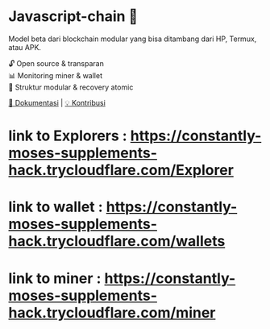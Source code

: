 # Javascript-chain 🚀
Model beta dari blockchain modular yang bisa ditambang dari HP, Termux, atau APK.

🔓 Open source & transparan  
📊 Monitoring miner & wallet  
📁 Struktur modular & recovery atomic

[📘 Dokumentasi](docs.md) | [💡 Kontribusi](CONTRIBUTING.md)

# link to Explorers  : https://constantly-moses-supplements-hack.trycloudflare.com/Explorer

# link to wallet  : https://constantly-moses-supplements-hack.trycloudflare.com/wallets

# link to miner  : https://constantly-moses-supplements-hack.trycloudflare.com/miner
